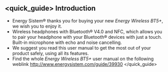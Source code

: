 ## <quick_guide> Introduction

* Energy Sistem® thanks you for buying your new *Energy Wireless BT5+*, we wish you to enjoy it.
* Wireless headphones with Bluetooth® V4.0 and NFC, which allows you to pair your headphone with your Bluetooth® devices with just a touch. Built-in microphone with echo and noise cancelling.
* We suggest you read this user manual to get the most out of your product safely, using all its features.
* <unique>Find the whole *Energy Wireless BT5+* user manual on the following weblink http://www.energysistem.com/guide/39930 </unique></quick_guide>
